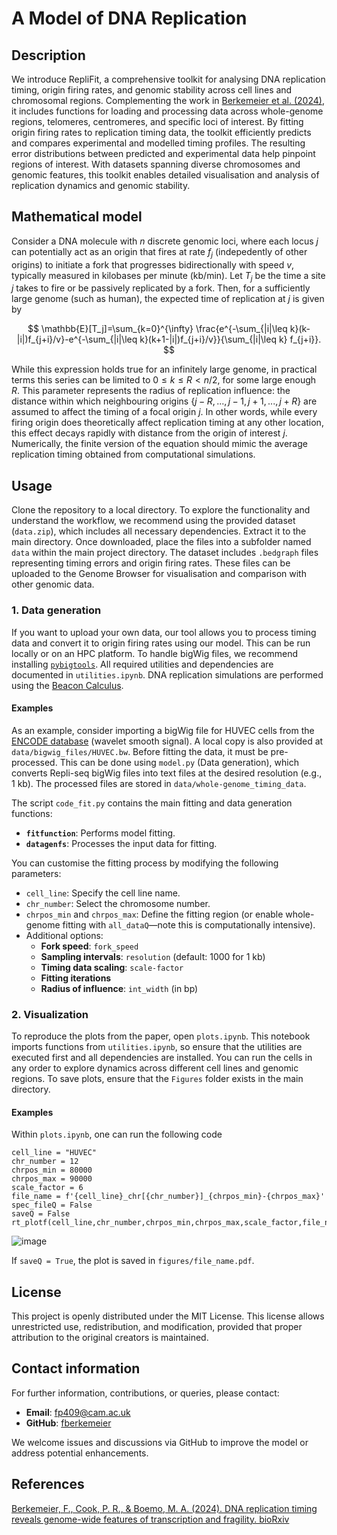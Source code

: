 # A Model of DNA Replication

## Description

We introduce RepliFit, a comprehensive toolkit for analysing DNA replication timing, origin firing rates, and genomic stability across cell lines and chromosomal regions. Complementing the work in [Berkemeier et al. (2024)](https://www.biorxiv.org/content/10.1101/2024.11.25.625090v2), it includes functions for loading and processing data across whole-genome regions, telomeres, centromeres, and specific loci of interest. By fitting origin firing rates to replication timing data, the toolkit efficiently predicts and compares experimental and modelled timing profiles. The resulting error distributions between predicted and experimental data help pinpoint regions of interest. With datasets spanning diverse chromosomes and genomic features, this toolkit enables detailed visualisation and analysis of replication dynamics and genomic stability.

<!---
⚠️ **Note:** This repository is a work in progress and represents an ongoing project. The code and documentation are subject to updates and refinements, and while we strive for accuracy, they may not yet reflect the final, polished version. Datasets for minimal working examples are currently stored in this repository via Git Large File Storage (LFS) but will soon be relocated to an external hosting platform for better accessibility. Your understanding and feedback are appreciated.
-->

## Mathematical model

Consider a DNA molecule with $n$ discrete genomic loci, where each locus $j$ can potentially act as an origin that fires at rate $f_j$ (indepedently of other origins) to initiate a fork that progresses bidirectionally with speed $v$, typically measured in kilobases per minute (kb/min). Let $T_j$ be the time a site $j$ takes to fire or be passively replicated by a fork. Then, for a sufficiently large genome (such as human), the expected time of replication at $j$ is given by

$$
\mathbb{E}[T_j]=\sum_{k=0}^{\infty}  \frac{e^{-\sum_{|i|\leq k}(k-|i|)f_{j+i}/v}-e^{-\sum_{|i|\leq k}(k+1-|i|)f_{j+i}/v}}{\sum_{|i|\leq k} f_{j+i}}.
$$

While this expression holds true for an infinitely large genome, in practical terms this series can be limited to $0\leq k\leq  R<n/2$, for some large enough $R$. This parameter represents the radius of replication influence: the distance within which neighbouring origins $\{j-R,...,j-1,j+1,...,j+R\}$ are assumed to affect the timing of a focal origin $j$. In other words, while every firing origin does theoretically affect replication timing at any other location, this effect decays rapidly with distance from the origin of interest $j$. Numerically, the finite version of the equation should mimic the average replication timing obtained from computational simulations.

## Usage

Clone the repository to a local directory. To explore the functionality and understand the workflow, we recommend using the provided dataset (`data.zip`), which includes all necessary dependencies. Extract it to the main directory. Once downloaded, place the files into a subfolder named `data` within the main project directory. The dataset includes `.bedgraph` files representing timing errors and origin firing rates. These files can be uploaded to the Genome Browser for visualisation and comparison with other genomic data.


### 1. Data generation

If you want to upload your own data, our tool allows you to process timing data and convert it to origin firing rates using our model. This can be run locally or on an HPC platform. To handle bigWig files, we recommend installing [`pybigtools`](https://pypi.org/project/pybigtools/). All required utilities and dependencies are documented in `utilities.ipynb`. DNA replication simulations are performed using the [Beacon Calculus](https://github.com/MBoemo/bcs).

#### Examples

As an example, consider importing a bigWig file for HUVEC cells from the [ENCODE database](https://genome.ucsc.edu/cgi-bin/hgTrackUi?db=hg19&g=wgEncodeUwRepliSeq) (wavelet smooth signal). A local copy is also provided at `data/bigwig_files/HUVEC.bw`. Before fitting the data, it must be pre-processed. This can be done using `model.py` (Data generation), which converts Repli-seq bigWig files into text files at the desired resolution (e.g., 1 kb). The processed files are stored in `data/whole-genome_timing_data`.

The script `code_fit.py` contains the main fitting and data generation functions:
- **`fitfunction`**: Performs model fitting.
- **`datagenfs`**: Processes the input data for fitting.

You can customise the fitting process by modifying the following parameters:
- `cell_line`: Specify the cell line name.
- `chr_number`: Select the chromosome number.
- `chrpos_min` and `chrpos_max`: Define the fitting region (or enable whole-genome fitting with `all_dataQ`—note this is computationally intensive).
- Additional options:
  - **Fork speed**: `fork_speed`
  - **Sampling intervals**: `resolution` (default: 1000 for 1 kb)
  - **Timing data scaling**: `scale-factor`
  - **Fitting iterations**
  - **Radius of influence**: `int_width` (in bp)

### 2. Visualization

To reproduce the plots from the paper, open `plots.ipynb`. This notebook imports functions from `utilities.ipynb`, so ensure that the utilities are executed first and all dependencies are installed. You can run the cells in any order to explore dynamics across different cell lines and genomic regions. To save plots, ensure that the `Figures` folder exists in the main directory.

#### Examples

Within `plots.ipynb`, one can run the following code

```
cell_line = "HUVEC"
chr_number = 12
chrpos_min = 80000
chrpos_max = 90000
scale_factor = 6
file_name = f'{cell_line}_chr[{chr_number}]_{chrpos_min}-{chrpos_max}'
spec_fileQ = False
saveQ = False
rt_plotf(cell_line,chr_number,chrpos_min,chrpos_max,scale_factor,file_name,spec_fileQ,saveQ)
```
![image](https://github.com/user-attachments/assets/6cc62ce9-497f-4a83-b190-3122c1bc2f0e)

If `saveQ = True`, the plot is saved in `figures/file_name.pdf`.


## License

This project is openly distributed under the MIT License. This license allows unrestricted use, redistribution, and modification, provided that proper attribution to the original creators is maintained.

## Contact information

For further information, contributions, or queries, please contact:

- **Email**: [fp409@cam.ac.uk](mailto:fp409@cam.ac.uk)
- **GitHub**: [fberkemeier](https://github.com/fberkemeier)

We welcome issues and discussions via GitHub to improve the model or address potential enhancements.

## References

[Berkemeier, F., Cook, P. R., & Boemo, M. A. (2024). DNA replication timing reveals genome-wide features of transcription and fragility. bioRxiv](https://www.biorxiv.org/content/10.1101/2024.11.25.625090v2)
